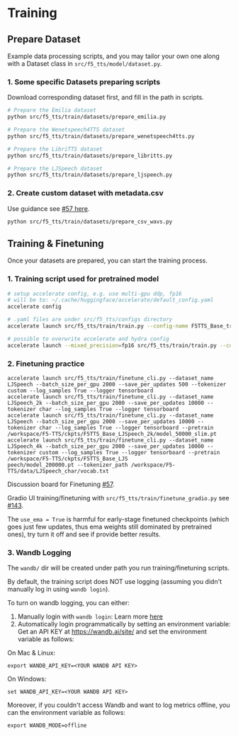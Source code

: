 # Training

## Prepare Dataset

Example data processing scripts, and you may tailor your own one along with a Dataset class in `src/f5_tts/model/dataset.py`.

### 1. Some specific Datasets preparing scripts
Download corresponding dataset first, and fill in the path in scripts.

```bash
# Prepare the Emilia dataset
python src/f5_tts/train/datasets/prepare_emilia.py

# Prepare the Wenetspeech4TTS dataset
python src/f5_tts/train/datasets/prepare_wenetspeech4tts.py

# Prepare the LibriTTS dataset
python src/f5_tts/train/datasets/prepare_libritts.py

# Prepare the LJSpeech dataset
python src/f5_tts/train/datasets/prepare_ljspeech.py
```

### 2. Create custom dataset with metadata.csv
Use guidance see [#57 here](https://github.com/SWivid/F5-TTS/discussions/57#discussioncomment-10959029).

```bash
python src/f5_tts/train/datasets/prepare_csv_wavs.py
```

## Training & Finetuning

Once your datasets are prepared, you can start the training process.

### 1. Training script used for pretrained model

```bash
# setup accelerate config, e.g. use multi-gpu ddp, fp16
# will be to: ~/.cache/huggingface/accelerate/default_config.yaml     
accelerate config

# .yaml files are under src/f5_tts/configs directory
accelerate launch src/f5_tts/train/train.py --config-name F5TTS_Base_train.yaml

# possible to overwrite accelerate and hydra config
accelerate launch --mixed_precision=fp16 src/f5_tts/train/train.py --config-name F5TTS_Small_train.yaml ++datasets.batch_size_per_gpu=19200
```

### 2. Finetuning practice

```
accelerate launch src/f5_tts/train/finetune_cli.py --dataset_name LJSpeech --batch_size_per_gpu 2000 --save_per_updates 500 --tokenizer custom --log_samples True --logger tensorboard
accelerate launch src/f5_tts/train/finetune_cli.py --dataset_name LJSpeech_2k --batch_size_per_gpu 2000 --save_per_updates 10000 --tokenizer char --log_samples True --logger tensorboard
accelerate launch src/f5_tts/train/finetune_cli.py --dataset_name LJSpeech --batch_size_per_gpu 2000 --save_per_updates 10000 --tokenizer char --log_samples True --logger tensorboard --pretrain /workspace/F5-TTS/ckpts/F5TTS_Base_LJSpeech_2k/model_50000_slim.pt
accelerate launch src/f5_tts/train/finetune_cli.py --dataset_name LJSpeech_4k --batch_size_per_gpu 2000 --save_per_updates 10000 --tokenizer custom --log_samples True --logger tensorboard --pretrain /workspace/F5-TTS/ckpts/F5TTS_Base_LJS
peech/model_200000.pt --tokenizer_path /workspace/F5-TTS/data/LJSpeech_char/vocab.txt
```

Discussion board for Finetuning [#57](https://github.com/SWivid/F5-TTS/discussions/57).

Gradio UI training/finetuning with `src/f5_tts/train/finetune_gradio.py` see [#143](https://github.com/SWivid/F5-TTS/discussions/143).

The `use_ema = True` is harmful for early-stage finetuned checkpoints (which goes just few updates, thus ema weights still dominated by pretrained ones), try turn it off and see if provide better results.

### 3. Wandb Logging

The `wandb/` dir will be created under path you run training/finetuning scripts.

By default, the training script does NOT use logging (assuming you didn't manually log in using `wandb login`).

To turn on wandb logging, you can either:

1. Manually login with `wandb login`: Learn more [here](https://docs.wandb.ai/ref/cli/wandb-login)
2. Automatically login programmatically by setting an environment variable: Get an API KEY at https://wandb.ai/site/ and set the environment variable as follows:

On Mac & Linux:

```
export WANDB_API_KEY=<YOUR WANDB API KEY>
```

On Windows:

```
set WANDB_API_KEY=<YOUR WANDB API KEY>
```
Moreover, if you couldn't access Wandb and want to log metrics offline, you can the environment variable as follows:

```
export WANDB_MODE=offline
```
